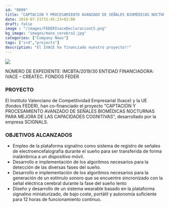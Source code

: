 ```yaml
---
id: "0009"
title: "CAPTACIóN Y PROCESAMIENTO AVANZADO DE SEÑALES BIOMÉDICAS NOCTURNAS PARA MEJORA DE LAS CAPACIDADES COGNITIVAS"
date: 2019-07-21T15:45:23+02:00
draft: false
image : "/images/FEDERIvaceDeclaracionCS.png"
bg_image: "images/mano_cerebro2.jpg"
categories: ["Company News"]
tags: ["i+d","projects"]
description: "El IVACE ha financiado nuestro proyecto!!"
---
```


![](images/blog/proy_ivace.jpg)


NÚMERO DE EXPEDIENTE: IMCBTA/2019/30
ENTIDAD FINANCIADORA: IVACE – CREATEC. FONDOS FEDER

### PROYECTO

El  Instituto Valenciano de Competitividad Empresarial (Ivace) y la UE (fondos FEDER), han co-financiado el proyecto "CAPTACIÓN Y PROCESAMIENTO AVANZADO DE SEÑALES BIOMÉDICAS NOCTURNAS PARA MEJORA DE LAS CAPACIDADES COGNITIVAS", desarrollado por la empresa SCIGNALS.


### OBJETIVOS ALCANZADOS

- Empleo de la plataforma signalino como sistema de registro de señales de electroencefalografía durante el sueño para ser transferida de forma inalámbrica a un dispositivo móvil.
- Desarrollo e implementación de los algoritmos necesarios para la detección de las diversas fases del sueño.
- Desarrollo e implementación de los algoritmos necesarios para la generación de un estímulo sonoro que se encuentre sincronizado con la señal eléctrica cerebral durante la fase del sueño lento
- Diseño y desarrollo de un sistema wearable basado en la plataforma signalino miniaturizado, de bajo coste, portátil y autonomía suficiente para 12 horas de funcionamiento continuo.
